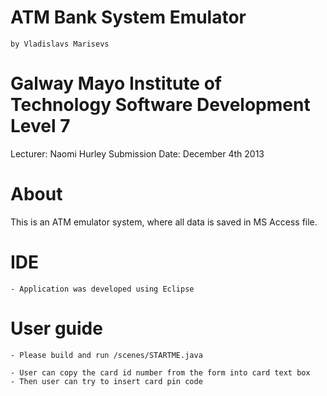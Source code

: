 # ATM Bank System Emulator
	by Vladislavs Marisevs

# Galway Mayo Institute of Technology Software Development Level 7
Lecturer: Naomi Hurley
Submission Date: December 4th 2013

# About
This is an ATM emulator system, where all data is saved in MS Access file.

# IDE 
	- Application was developed using Eclipse
	
# User guide
	- Please build and run /scenes/STARTME.java
	
	- User can copy the card id number from the form into card text box
	- Then user can try to insert card pin code

